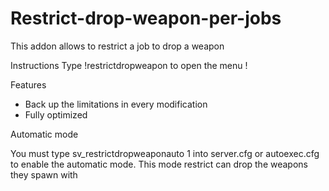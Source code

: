 # Restrict-drop-weapon-per-jobs

This addon allows to restrict a job to drop a weapon

Instructions
Type !restrictdropweapon to open the menu !


Features

- Back up the limitations in every modification
- Fully optimized

Automatic mode

You must type sv_restrictdropweaponauto 1 into server.cfg or autoexec.cfg to enable the automatic mode.
This mode restrict can drop the weapons they spawn with